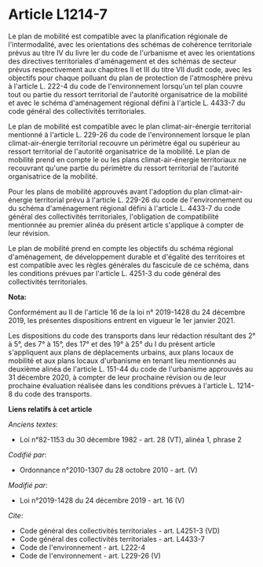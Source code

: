 # Article L1214-7

Le plan de mobilité est compatible avec la planification régionale de l'intermodalité, avec les orientations des schémas de
cohérence territoriale prévus au titre IV du livre Ier du code de l'urbanisme et avec les orientations des directives
territoriales d'aménagement et des schémas de secteur prévus respectivement aux chapitres II et III du titre VII dudit code,
avec les objectifs pour chaque polluant du plan de protection de l'atmosphère prévu à l'article L. 222-4 du code de
l'environnement lorsqu'un tel plan couvre tout ou partie du ressort territorial de l'autorité organisatrice de la mobilité et
avec le schéma d'aménagement régional défini à l'article L. 4433-7 du code général des collectivités territoriales.

Le plan de mobilité est compatible avec le plan climat-air-énergie territorial mentionné à l'article L. 229-26 du code de
l'environnement lorsque le plan climat-air-énergie territorial recouvre un périmètre égal ou supérieur au ressort territorial
de l'autorité organisatrice de la mobilité. Le plan de mobilité prend en compte le ou les plans climat-air-énergie
territoriaux ne recouvrant qu'une partie du périmètre du ressort territorial de l'autorité organisatrice de la mobilité.

Pour les plans de mobilité approuvés avant l'adoption du plan climat-air-énergie territorial prévu à l'article L. 229-26 du
code de l'environnement ou du schéma d'aménagement régional défini à l'article L. 4433-7 du code général des collectivités
territoriales, l'obligation de compatibilité mentionnée au premier alinéa du présent article s'applique à compter de leur
révision.

Le plan de mobilité prend en compte les objectifs du schéma régional d'aménagement, de développement durable et d'égalité des
territoires et est compatible avec les règles générales du fascicule de ce schéma, dans les conditions prévues par l'article
L. 4251-3 du code général des collectivités territoriales.

**Nota:**

Conformément au II de l'article 16 de la loi n° 2019-1428 du 24 décembre 2019, les présentes dispositions entrent en vigueur
le 1er janvier 2021.

Les dispositions du code des transports dans leur rédaction résultant des 2° à 5°, des 7° à 15°, des 17° et des 19° à 25° du
I du présent article s'appliquent aux plans de déplacements urbains, aux plans locaux de mobilité et aux plans locaux
d'urbanisme en tenant lieu mentionnés au deuxième alinéa de l'article L. 151-44 du code de l'urbanisme approuvés au 31
décembre 2020, à compter de leur prochaine révision ou de leur prochaine évaluation réalisée dans les conditions prévues à
l'article L. 1214-8 du code des transports.

**Liens relatifs à cet article**

_Anciens textes_:

  - Loi n°82-1153 du 30 décembre 1982 - art. 28 (VT), alinéa 1, phrase 2

_Codifié par_:

  - Ordonnance n°2010-1307 du 28 octobre 2010 - art. (V)

_Modifié par_:

  - Loi n°2019-1428 du 24 décembre 2019 - art. 16 (V)

_Cite_:

  - Code général des collectivités territoriales - art. L4251-3 (VD)
  - Code général des collectivités territoriales - art. L4433-7
  - Code de l'environnement - art. L222-4
  - Code de l'environnement - art. L229-26 (V)

